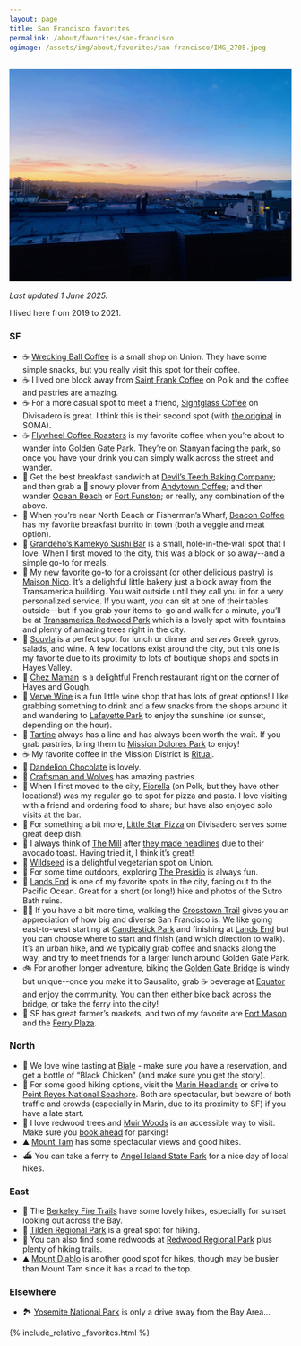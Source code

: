 ```yaml
---
layout: page
title: San Francisco favorites
permalink: /about/favorites/san-francisco
ogimage: /assets/img/about/favorites/san-francisco/IMG_2705.jpeg
---
```

![San Francisco sunset](/assets/img/about/favorites/san-francisco/IMG_2705.jpeg)

_Last updated 1 June 2025._

I lived here from 2019 to 2021.

### SF
- ☕️ [Wrecking Ball Coffee](https://maps.apple.com/?address=2271%20Union%20St,%20San%20Francisco,%20CA%20%2094123,%20United%20States&auid=15797632476955295124&ll=37.796755,-122.436643&lsp=9902&q=Wrecking%20Ball%20Coffee%20Roasters) is a small shop on Union. They have some simple snacks, but you really visit this spot for their coffee.
- ☕️ I lived one block away from [Saint Frank Coffee](https://maps.apple.com/?address=2340%20Polk%20St,%20San%20Francisco,%20CA%2094109,%20United%20States&auid=5105107099428073594&ll=37.798357,-122.422119&lsp=9902&q=Saint%20Frank%20Coffee) on Polk and the coffee and pastries are amazing.
- ☕️ For a more casual spot to meet a friend, [Sightglass Coffee](https://maps.apple.com/?address=301%20Divisadero%20St,%20San%20Francisco,%20CA%20%2094117,%20United%20States&auid=11327320202390494766&ll=37.772303,-122.437528&lsp=9902&q=Sightglass%20Coffee) on Divisadero is great. I think this is their second spot (with [the original](https://maps.apple.com/place?address=270%207th%20St,%20San%20Francisco,%20CA%20%2094103,%20United%20States&coordinate=37.776974,-122.408529&name=Sightglass%20Coffee&place-id=I594FECA0B369D14A&map=explore) in SOMA).
- ☕️ [Flywheel Coffee Roasters](https://maps.apple.com/place?address=672%20Stanyan%20St,%20San%20Francisco,%20CA%20%2094117,%20United%20States&coordinate=37.769714,-122.453383&name=Flywheel%20Coffee%20Roasters&place-id=IB34D8C6C52436795&map=explore) is my favorite coffee when you’re about to wander into Golden Gate Park. They’re on Stanyan facing the park, so once you have your drink you can simply walk across the street and wander.
- 🍳 Get the best breakfast sandwich at [Devil’s Teeth Baking Company](https://maps.apple.com/?address=3876%20Noriega%20St,%20San%20Francisco,%20CA%2094122,%20United%20States&auid=17922246749675822168&ll=37.753179,-122.504951&lsp=9902&q=Devil%E2%80%99s%20Teeth%20Baking%20Co.); and then grab a 🧋 snowy plover from [Andytown Coffee](https://maps.apple.com/?address=3655%20Lawton%20St,%20San%20Francisco,%20CA%20%2094122,%20United%20States&auid=13782962688710535021&ll=37.756661,-122.502226&lsp=9902&q=Andytown%20Coffee%20Roasters); and then wander [Ocean Beach](https://maps.apple.com/?address=San%20Francisco,%20CA%2094132,%20United%20States&auid=9113434404634483650&ll=37.756483,-122.510626&lsp=9902&q=Ocean%20Beach) or [Fort Funston](https://maps.apple.com/?address=Skyline%20Blvd,%20San%20Francisco,%20CA%2094132,%20United%20States&auid=18127498724970457636&ll=37.713829,-122.503889&lsp=9902&q=Fort%20Funston); or really, any combination of the above.
- 🌯 When you’re near North Beach or Fisherman’s Wharf, [Beacon Coffee](https://maps.apple.com/?address=805%20Columbus%20Ave,%20San%20Francisco,%20CA%20%2094133,%20United%20States&auid=464328432053712248&ll=37.802235,-122.413327&lsp=9902&q=Beacon%20Coffee%20%26%20Pantry) has my favorite breakfast burrito in town (both a veggie and meat option).
- 🍣 [Grandeho’s Kamekyo Sushi Bar](https://maps.apple.com/place?address=2721%20Hyde%20St,%20San%20Francisco,%20CA%20%2094109,%20United%20States&coordinate=37.806138,-122.420670&name=Grandeho's%20Kamekyo%20Sushi%20Bar&place-id=I527B699542CED349&map=explore) is a small, hole-in-the-wall spot that I love. When I first moved to the city, this was a block or so away--and a simple go-to for meals.
- 🥐 My new favorite go-to for a croissant (or other delicious pastry) is [Maison Nico](https://maps.apple.com/place?address=710%20Montgomery%20St,%20San%20Francisco,%20CA%20%2094111,%20United%20States&coordinate=37.795809,-122.403215&name=Maison%20Nico&place-id=IF1A75F6493888C37&map=explore). It’s a delightful little bakery just a block away from the Transamerica building. You wait outside until they call you in for a very personalized service. If you want, you can sit at one of their tables outside—but if you grab your items to-go and walk for a minute, you’ll be at [Transamerica Redwood Park](https://maps.apple.com/place?address=600%20Montgomery%20St,%20San%20Francisco,%20CA%20%2094111,%20United%20States&coordinate=37.795147,-122.402228&name=Transamerica%20Redwood%20Park&place-id=I9B7DECEA3D0D604D&map=explore) which is a lovely spot with fountains and plenty of amazing trees right in the city.
- 🥙 [Souvla](https://maps.apple.com/place?address=517%20Hayes%20St,%20San%20Francisco,%20CA%20%2094102,%20United%20States&coordinate=37.776484,-122.425003&name=Souvla&place-id=I8DFD1A121EE51507&map=explore) is a perfect spot for lunch or dinner and serves Greek gyros, salads, and wine. A few locations exist around the city, but this one is my favorite due to its proximity to lots of boutique shops and spots in Hayes Valley.
- 🥘 [Chez Maman](https://maps.apple.com/place?address=401%20Gough%20St,%20San%20Francisco,%20CA%20%2094102,%20United%20States&coordinate=37.776984,-122.423163&name=Chez%20Maman&place-id=I60D3360E1F9E55F9&map=explore) is a delightful French restaurant right on the corner of Hayes and Gough.
- 🍷 [Verve Wine](https://maps.apple.com/place?address=2358%20Fillmore%20St,%20San%20Francisco,%20CA%2094115,%20United%20States&coordinate=37.791426,-122.434210&name=Verve%20Wine&place-id=I77AC380F4FDB45F8&map=explore) is a fun little wine shop that has lots of great options! I like grabbing something to drink and a few snacks from the shops around it and wandering to [Lafayette Park](https://maps.apple.com/place?address=Gough%20and%20Washington%20Street,%20San%20Francisco,%20CA%2094109,%20United%20States&coordinate=37.791413,-122.427907&name=Lafayette%20Park&place-id=I9DCBE18A8294BEDA&map=explore) to enjoy the sunshine (or sunset, depending on the hour).
- 🥐 [Tartine](https://maps.apple.com/place?address=600%20Guerrero%20St,%20San%20Francisco,%20CA%2094110,%20United%20States&coordinate=37.761447,-122.423979&name=Tartine%20Bakery&place-id=IC3CACACBE6503201&map=explore) always has a line and has always been worth the wait. If you grab pastries, bring them to [Mission Dolores Park](https://maps.apple.com/place?address=566%20Dolores%20St,%20San%20Francisco,%20CA%20%2094110,%20United%20States&coordinate=37.759765,-122.427108&name=Mission%20Dolores%20Park&place-id=I501E3D5FE2B085EF&map=explore) to enjoy!
- ☕️ My favorite coffee in the Mission District is [Ritual](https://maps.apple.com/place?address=1026%20Valencia%20St,%20San%20Francisco,%20CA%20%2094110,%20United%20States&coordinate=37.756429,-122.421342&name=Ritual%20Coffee%20Roasters&place-id=IE2E78246C93DC350&map=explore).
- 🍫 [Dandelion Chocolate](https://maps.apple.com/place?address=740%20Valencia%20St,%20San%20Francisco,%20CA%20%2094110,%20United%20States&coordinate=37.760974,-122.421738&name=Dandelion%20Chocolate&place-id=I8BA00B158FFDFC5E&map=explore) is lovely.
- 🥐 [Craftsman and Wolves](https://maps.apple.com/place?address=746%20Valencia%20St,%20San%20Francisco,%20CA%20%2094110,%20United%20States&coordinate=37.760923,-122.421824&name=Craftsman%20And%20Wolves&place-id=IC016B2E33A9BF0F4&map=explore) has amazing pastries.
- 🍕 When I first moved to the city, [Fiorella](https://maps.apple.com/?address=2238%20Polk%20St,%20San%20Francisco,%20CA%20%2094109,%20United%20States&auid=6440428275071146082&ll=37.797497,-122.421845&lsp=9902&q=Fiorella) (on Polk, but they have other locations!) was my regular go-to spot for pizza and pasta. I love visiting with a friend and ordering food to share; but have also enjoyed solo visits at the bar.
- 🍕 For something a bit more, [Little Star Pizza](https://maps.apple.com/?address=846%20Divisadero%20St,%20San%20Francisco,%20CA%20%2094117,%20United%20States&auid=2550284738671571841&ll=37.777533,-122.438099&lsp=9902&q=Little%20Star%20Pizza) on Divisadero serves some great deep dish.
- 🍞 I always think of [The Mill](https://maps.apple.com/place?address=736%20Divisadero%20St,%20San%20Francisco,%20CA%20%2094117,%20United%20States&coordinate=37.776456,-122.437847&name=The%20Mill&place-id=I6CA1CA0594205A2B&map=explore) after [they made headlines](https://www.businessinsider.com/artisanal-toast-san-francisco-craze-2017-6) due to their avocado toast. Having tried it, I think it’s great!
- 🥗 [Wildseed](https://maps.apple.com/?address=2000%20Union%20St,%20San%20Francisco,%20CA%20%2094123,%20United%20States&auid=15478624536576708337&ll=37.797617,-122.432439&lsp=9902&q=Wildseed) is a delightful vegetarian spot on Union.
- 🌲 For some time outdoors, exploring [The Presidio](https://maps.apple.com/?address=1750%20Lincoln%20Blvd,%20San%20Francisco,%20CA%2094129,%20United%20States&auid=5907117042203329110&ll=37.796899,-122.465458&lsp=9902&q=Presidio) is always fun.
- 🌊 [Lands End](https://maps.apple.com/place?address=Crosstown%20Trail,%20San%20Francisco,%20CA%20%2094121,%20United%20States&coordinate=37.785281,-122.506188&name=Lands%20End&place-id=IE30BEFE2898A5DFE&map=explore) is one of my favorite spots in the city, facing out to the Pacific Ocean. Great for a short (or long!) hike and photos of the Sutro Bath ruins.
- 🚶‍♂️ If you have a bit more time, walking the [Crosstown Trail](https://crosstowntrail.org) gives you an appreciation of how big and diverse San Francisco is. We like going east-to-west starting at [Candlestick Park](https://maps.apple.com/?address=San%20Francisco,%20CA%2094124,%20United%20States&auid=16502586621750172044&ll=37.709403,-122.381301&lsp=9902&q=San%20Francisco%20Crosstown%20Trail) and finishing at [Lands End](https://maps.apple.com/?address=Outer%20Richmond,%20San%20Francisco,%20CA,%20United%20States&auid=13171097645209421073&ll=37.780664,-122.511959&lsp=9902&q=Crosstown%20Trail) but you can choose where to start and finish (and which direction to walk). It’s an urban hike, and we typically grab coffee and snacks along the way; and try to meet friends for a larger lunch around Golden Gate Park.
- 🚲 For another longer adventure, biking the [Golden Gate Bridge](https://maps.apple.com/?address=Golden%20Gate%20Bridge,%20San%20Francisco%20CA,%20United%20States&auid=5260905935154504984&ll=37.818449,-122.478409&lsp=9902&q=Golden%20Gate%20Bridge) is windy but unique--once you make it to Sausalito, grab ☕️ beverage at [Equator](https://maps.apple.com/?address=1201%20Bridgeway,%20Sausalito,%20CA%20%2094965,%20United%20States&auid=14650312616947151539&ll=37.859083,-122.485376&lsp=9902&q=Equator%20Coffees) and enjoy the community. You can then either bike back across the bridge, or take the ferry into the city!
- 🌾 SF has great farmer’s markets, and two of my favorite are [Fort Mason](https://maps.apple.com/place?address=Fort%20Mason%20Center,%20Marina%20Blvd,%20San%20Francisco,%20CA%2094109,%20United%20States&auid=5221784282182067150&coordinate=37.805305,-122.431889&lsp=9902&name=Fort%20Mason%20Center%20Farmers'%20Market&map=explore) and the [Ferry Plaza](https://maps.apple.com/place?address=Ferry%20Building%20Terminal%0ASan%20Francisco,%20CA%20%2094105%0AUnited%20States&coordinate=37.795231,-122.392833&name=Ferry%20Plaza%20Farmers%20Market&place-id=I814CBDCC78CFACC4&map=explore).

### North
- 🍷 We love wine tasting at [Biale](https://maps.apple.com/?address=4038%20Big%20Ranch%20Rd,%20Napa,%20CA%20%2094558,%20United%20States&auid=7692615653725857920&ll=38.350658,-122.300987&lsp=9902&q=Biale%20Vineyards) - make sure you have a reservation, and get a bottle of “Black Chicken” (and make sure you get the story).
- 🥾 For some good hiking options, visit the [Marin Headlands](https://maps.apple.com/?address=Sausalito,%20CA%2094965,%20United%20States&auid=1555188781774265847&ll=37.847070,-122.527170&lsp=9902&q=Marin%20Headlands) or drive to [Point Reyes National Seashore](https://maps.apple.com/?address=1%20Bear%20Valley%20Rd,%20Point%20Reyes%20Station,%20CA%2094956,%20United%20States&auid=18433824986773446871&ll=38.043765,-122.869720&lsp=9902&q=Point%20Reyes%20National%20Seashore). Both are spectacular, but beware of both traffic and crowds (especially in Marin, due to its proximity to SF) if you have a late start.
- 🌲 I love redwood trees and [Muir Woods](https://maps.apple.com/?address=1%20Muir%20Woods%20Rd,%20Mill%20Valley,%20CA%20%2094941,%20United%20States&auid=10409377109732512353&ll=37.895921,-122.579699&lsp=9902&q=Muir%20Woods%20National%20Monument) is an accessible way to visit. Make sure you [book ahead](https://www.nps.gov/muwo/index.htm) for parking!
- ⛰️ [Mount Tam](https://maps.apple.com/?address=3801%20Panoramic%20Hwy,%20Mill%20Valley,%20CA%20%2094941,%20United%20States&auid=4176385866853242174&ll=37.895108,-122.614202&lsp=9902&q=Mount%20Tamalpais%20State%20Park) has some spectacular views and good hikes.
- ⛴️ You can take a ferry to [Angel Island State Park](https://maps.apple.com/?address=Sausalito%20CA%2094965,%20United%20States&auid=9090821029790562848&ll=37.862126,-122.430456&lsp=9902&q=Angel%20Island%20State%20Park) for a nice day of local hikes.

### East
- 🌅 The [Berkeley Fire Trails](https://maps.apple.com/?address=Berkeley,%20CA%2094704,%20United%20States&auid=5293938559267065812&ll=37.872510,-122.241780&lsp=9902&q=Strawberry%20Canyon%20Fire%20Trail) have some lovely hikes, especially for sunset looking out across the Bay.
- 🥾 [Tilden Regional Park](https://maps.apple.com/?address=2501%20Grizzly%20Peak%20Blvd,%20Orinda,%20CA%2094563,%20United%20States&auid=916792949916813897&ll=37.898833,-122.246075&lsp=9902&q=Tilden%20Regional%20Park) is a great spot for hiking.
- 🌲 You can also find some redwoods at [Redwood Regional Park](https://maps.apple.com/?address=7867%20Redwood%20Rd,%20Oakland,%20CA%2094619,%20United%20States&auid=16850622716877148972&ll=37.814242,-122.165616&lsp=9902&q=Reinhardt%20Redwood%20Regional%20Park) plus plenty of hiking trails.
- ⛰️ [Mount Diablo](https://maps.apple.com/?address=2678%20Mount%20Diablo%20Scenic%20Blvd,%20Danville,%20CA%20%2094506,%20United%20States&auid=5078097868991089531&ll=37.871059,-121.924210&lsp=9902&q=Mount%20Diablo%20State%20Park) is another good spot for hikes, though may be busier than Mount Tam since it has a road to the top.

### Elsewhere
- 🏞️ [Yosemite National Park](/about/favorites/yosemite) is only a drive away from the Bay Area...

<!--
Some other favorite lists:
- https://zachklein.com/SF
- https://zachmargolis.com/recs/san-francisco/
-->

{% include_relative _favorites.html %}
